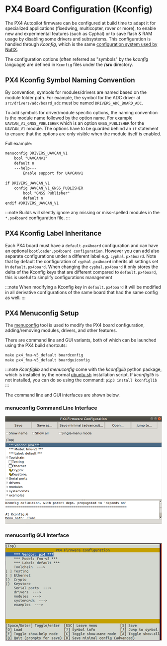 # PX4 Board Configuration (Kconfig)

The PX4 Autopilot firmware can be configured at build time to adapt it for specialized applications (fixedwing, multicopter, rover or more), to enable new and experimental features (such as Cyphal) or to save flash & RAM usage by disabling some drivers and subsystems.
This configuration is handled through _Kconfig_, which is the same [configuration system used by NuttX](../hardware/porting_guide_nuttx.md#nuttx-menuconfig-setup).

The configuration options (often referred as "symbols" by the _kconfig_ language) are defined in `Kconfig` files under the **/src** directory.

## PX4 Kconfig Symbol Naming Convention

By convention, symbols for modules/drivers are named based on the module folder path.
For example, the symbol for the ADC driver at `src/drivers/adc/board_adc` must be named `DRIVERS_ADC_BOARD_ADC`.

To add symbols for driver/module specific options, the naming convention is the module name followed by the option name.
For example `UAVCAN_V1_GNSS_PUBLISHER` which is an option `GNSS_PUBLISHER` for the `UAVCAN_V1` module.
The options have to be guarded behind an `if` statement to ensure that the options are only visible when the module itself is enabled.

Full example:

```
menuconfig DRIVERS_UAVCAN_V1
    bool "UAVCANv1"
    default n
    ---help---
        Enable support for UAVCANv1

if DRIVERS_UAVCAN_V1
    config UAVCAN_V1_GNSS_PUBLISHER
        bool "GNSS Publisher"
        default n
endif #DRIVERS_UAVCAN_V1
```

:::note
Builds will silently ignore any missing or miss-spelled modules in the `*.px4board` configuration file.
:::

## PX4 Kconfig Label Inheritance

Each PX4 board must have a `default.px4board` configuration and can have an optional `bootloader.px4board configuration`.
However you can add also separate configurations under a different label e.g. `cyphal.px4board`.
Note that by default the configuration of `cyphal.px4board` inherits all settings set in `default.px4board`.
When changing the `cyphal.px4board` it only stores the delta of the Kconfig keys that are different compared to `default.px4board`, this is useful to simplify configurations management

:::note
When modifying a Kconfig key in `default.px4board` it will be modified in all derivative configurations of the same board that had the same config as well.
:::

## PX4 Menuconfig Setup

The [menuconfig](https://pypi.org/project/kconfiglib/#menuconfig-interfaces) tool is used to modify the PX4 board configuration, adding/removing modules, drivers, and other features.

There are command line and GUI variants, both of which can be launched using the PX4 build shortcuts:

```
make px4_fmu-v5_default boardconfig
make px4_fmu-v5_default boardguiconfig
```

:::note
_Kconfiglib_ and _menuconfig_ come with the _kconfiglib_ python package, which is installed by the normal [ubuntu.sh](https://github.com/PX4/PX4-Autopilot/blob/main/Tools/setup/ubuntu.sh) installation script.
If _kconfiglib_ is not installed, you can do so using the command: `pip3 install kconfiglib`
:::

The command line and GUI interfaces are shown below.

### menuconfig Command Line Interface

![menuconfig command line interface](../../assets/hardware/kconfig-menuconfig.png)

### menuconfig GUI Interface

![menuconfig GUI interface](../../assets/hardware/kconfig-guiconfig.png)
